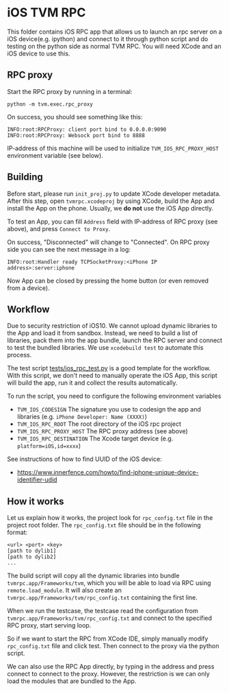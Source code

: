 <!--- Licensed to the Apache Software Foundation (ASF) under one -->
<!--- or more contributor license agreements.  See the NOTICE file -->
<!--- distributed with this work for additional information -->
<!--- regarding copyright ownership.  The ASF licenses this file -->
<!--- to you under the Apache License, Version 2.0 (the -->
<!--- "License"); you may not use this file except in compliance -->
<!--- with the License.  You may obtain a copy of the License at -->

<!---   http://www.apache.org/licenses/LICENSE-2.0 -->

<!--- Unless required by applicable law or agreed to in writing, -->
<!--- software distributed under the License is distributed on an -->
<!--- "AS IS" BASIS, WITHOUT WARRANTIES OR CONDITIONS OF ANY -->
<!--- KIND, either express or implied.  See the License for the -->
<!--- specific language governing permissions and limitations -->
<!--- under the License. -->

# iOS TVM RPC

This folder contains iOS RPC app that allows us to launch an rpc server on a iOS device(e.g. ipython)
and connect to it through python script and do testing on the python side as normal TVM RPC.
You will need XCode and an iOS device to use this.

## RPC proxy
Start the RPC proxy by running in a terminal:

    python -m tvm.exec.rpc_proxy

On success, you should see something like this:

    INFO:root:RPCProxy: client port bind to 0.0.0.0:9090
    INFO:root:RPCProxy: Websock port bind to 8888

IP-address of this machine will be used to initialize ```TVM_IOS_RPC_PROXY_HOST```
environment variable (see below).

## Building
Before start, please run ```init_proj.py``` to update XCode developer metadata. After this step, open
```tvmrpc.xcodeproj``` by using XCode, build the App and install the App on the phone. Usually, we
**do not** use the iOS App directly.

To test an App, you can fill ``Address`` field with IP-address of RPC proxy
(see above), and press ``Connect to Proxy``.

On success, "Disconnected" will change to "Connected".
On RPC proxy side you can see the next message in a log:

    INFO:root:Handler ready TCPSocketProxy:<iPhone IP address>:server:iphone

Now App can be closed by pressing the home button (or even removed from a device).

## Workflow
Due to security restriction of iOS10. We cannot upload dynamic libraries to the App and load it from sandbox.
Instead, we need to build a list of libraries, pack them into the app bundle, launch the RPC server and
connect to test the bundled libraries. We use ```xcodebuild test``` to automate this process.

The test script [tests/ios_rpc_test.py](tests/ios_rpc_test.py) is a good template for the workflow. With this
script, we don't need to manually operate the iOS App, this script will build the app, run it and collect the results automatically.

 To run the script,  you need to configure the following environment variables

- ```TVM_IOS_CODESIGN``` The signature you use to codesign the app and libraries (e.g. ```iPhone Developer: Name (XXXX)```)
- ```TVM_IOS_RPC_ROOT``` The root directory of the iOS rpc project
- ```TVM_IOS_RPC_PROXY_HOST``` The RPC proxy address (see above)
- ```TVM_IOS_RPC_DESTINATION``` The Xcode target device (e.g. ```platform=iOS,id=xxxx```)

See instructions of how to find UUID of the iOS device:

- https://www.innerfence.com/howto/find-iphone-unique-device-identifier-udid

## How it works
Let us explain how it works, the project look for ```rpc_config.txt``` file in the project root folder.
The ```rpc_config.txt``` file should be in the following format:
```
<url> <port> <key>
[path to dylib1]
[path to dylib2]
...
```
The build script will copy all the dynamic libraries into bundle ```tvmrpc.app/Frameworks/tvm```,
which you will be able to load via RPC using ```remote.load_module```.
It will also create an ```tvmrpc.app/Frameworks/tvm/rpc_config.txt``` containing the first line.

When we run the testcase, the testcase read the configuration from ```tvmrpc.app/Frameworks/tvm/rpc_config.txt```
and connect to the specified RPC proxy, start serving loop.

So if we want to start the RPC from XCode IDE, simply manually modify ```rpc_config.txt``` file and click test.
Then connect to the proxy via the python script.

We can also use the RPC App directly, by typing in the address and press connect to connect to the proxy.
However, the restriction is we can only load the modules that are bundled to the App.
